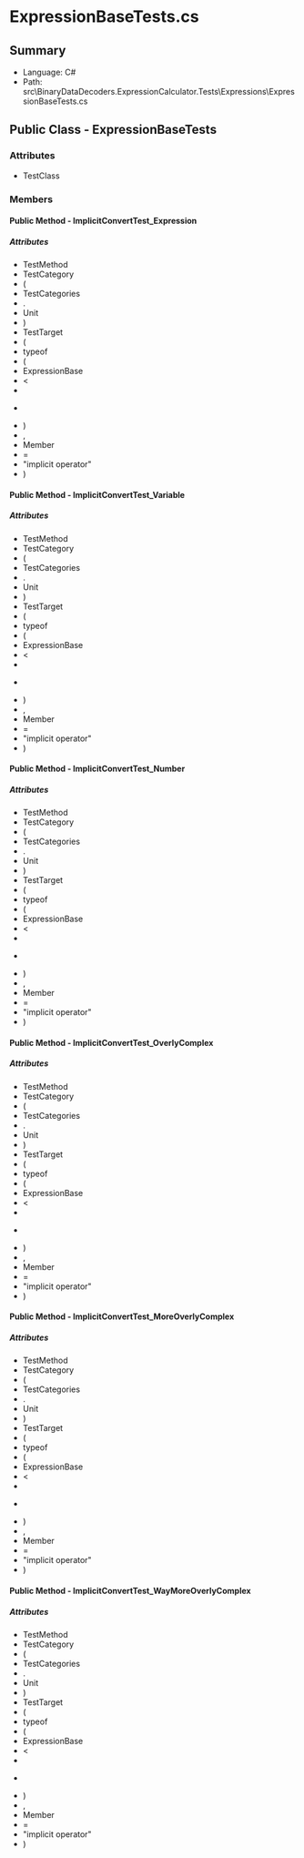 ﻿# ExpressionBaseTests.cs

## Summary

* Language: C#
* Path: src\BinaryDataDecoders.ExpressionCalculator.Tests\Expressions\ExpressionBaseTests.cs

## Public Class - ExpressionBaseTests

### Attributes

 - TestClass

### Members

#### Public Method - ImplicitConvertTest_Expression

##### Attributes

 - TestMethod
 - TestCategory
 - (
 - TestCategories
 - .
 - Unit
 - )
 - TestTarget
 - (
 - typeof
 - (
 - ExpressionBase
 - <
 - 
 - >
 - )
 - ,
 - Member
 - =
 - "implicit operator"
 - )


#### Public Method - ImplicitConvertTest_Variable

##### Attributes

 - TestMethod
 - TestCategory
 - (
 - TestCategories
 - .
 - Unit
 - )
 - TestTarget
 - (
 - typeof
 - (
 - ExpressionBase
 - <
 - 
 - >
 - )
 - ,
 - Member
 - =
 - "implicit operator"
 - )


#### Public Method - ImplicitConvertTest_Number

##### Attributes

 - TestMethod
 - TestCategory
 - (
 - TestCategories
 - .
 - Unit
 - )
 - TestTarget
 - (
 - typeof
 - (
 - ExpressionBase
 - <
 - 
 - >
 - )
 - ,
 - Member
 - =
 - "implicit operator"
 - )


#### Public Method - ImplicitConvertTest_OverlyComplex

##### Attributes

 - TestMethod
 - TestCategory
 - (
 - TestCategories
 - .
 - Unit
 - )
 - TestTarget
 - (
 - typeof
 - (
 - ExpressionBase
 - <
 - 
 - >
 - )
 - ,
 - Member
 - =
 - "implicit operator"
 - )


#### Public Method - ImplicitConvertTest_MoreOverlyComplex

##### Attributes

 - TestMethod
 - TestCategory
 - (
 - TestCategories
 - .
 - Unit
 - )
 - TestTarget
 - (
 - typeof
 - (
 - ExpressionBase
 - <
 - 
 - >
 - )
 - ,
 - Member
 - =
 - "implicit operator"
 - )


#### Public Method - ImplicitConvertTest_WayMoreOverlyComplex

##### Attributes

 - TestMethod
 - TestCategory
 - (
 - TestCategories
 - .
 - Unit
 - )
 - TestTarget
 - (
 - typeof
 - (
 - ExpressionBase
 - <
 - 
 - >
 - )
 - ,
 - Member
 - =
 - "implicit operator"
 - )


